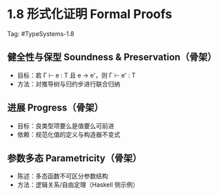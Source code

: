 # 1.8 形式化证明 Formal Proofs

Tag: #TypeSystems-1.8

## 健全性与保型 Soundness & Preservation（骨架）

- 目标：若 Γ ⊢ e : T 且 e → e'，则 Γ ⊢ e' : T
- 方法：对推导树与归约步进行联合归纳

## 进展 Progress（骨架）

- 目标：良类型项要么是值要么可前进
- 依赖：规范化值的定义与构造器不变式

## 参数多态 Parametricity（骨架）

- 陈述：多态函数不可区分参数结构
- 方法：逻辑关系/自由定理（Haskell 侧示例）
